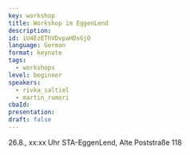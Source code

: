 ```yaml
---
key: workshop
title: Workshop im EggenLend
description:
id: iU4EzEThVDvpaHDsGjO
language: German
format: keynote
tags:
  - workshops
level: beginner
speakers:
  - rivka_saltiel
  - martin_rumori
cbaId: 
presentation: 
draft: false
---
```


26.8., xx:xx Uhr
STA-EggenLend, Alte Poststraße 118


